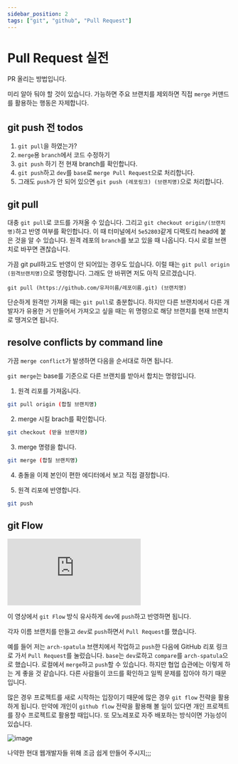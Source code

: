 ```yaml
---
sidebar_position: 2
tags: ["git", "github", "Pull Request"]
---
```


# Pull Request 실전

PR 올리는 방법입니다.

미리 알아 둬야 할 것이 있습니다. 가능하면 주요 브랜치를 제외하면 직접 `merge` 커맨드를 활용하는 행동은 자제합니다.

## git push 전 todos

1. `git pull`을 하였는가?
2. `merge`용 `branch`에서 코드 수정하기
3. `git push` 하기 전 현재 branch를 확인합니다.
4. `git push`하고 `dev`를 `base`로 `merge Pull Request`으로 처리합니다.
5. 그래도 `push`가 안 되어 있으면 `git push (레포링크) (브랜치명)`으로 처리합니다.

## git pull

대충 `git pull`로 코드를 가져올 수 있습니다. 그리고 `git checkout origin/(브랜치명)`하고 반영 여부를 확인합니다. 이 때 터미널에서 `5e52803`같게 디랙토리 head에 붙은 것을 알 수 있습니다. 원격 레포의 `branch`를 보고 있을 때 나옵니다. 다시 로컬 브랜치로 바꾸면 괜찮습니다.

가끔 git pull하고도 반영이 안 되어있는 경우도 있습니다. 이럴 때는 `git pull origin (원격브랜치명)`으로 명령합니다. 그래도 안 바뀌면 저도 아직 모르겠습니다.

```shell
git pull (https://github.com/유저이름/레포이름.git) (브랜치명)
```

단순하게 원격만 가져올 때는 `git pull`로 충분합니다. 하지만 다른 브랜치에서 다른 개발자가 유용한 거 만들어서 가져오고 싶을 때는 위 명령으로 해당 브랜치를 현재 브랜치로 땡겨오면 됩니다.

## resolve conflicts by command line

가끔 `merge conflict`가 발생하면 다음을 순서대로 하면 됩니다.

`git merge`는 base를 기준으로 다른 브랜치를 받아서 합치는 명령입니다.

1. 원격 리포를 가져옵니다.

```sh
git pull origin (합칠 브랜치명)
```

2. merge 시킬 brach를 확인합니다.

```sh
git checkout (받을 브랜치명)
```

3. merge 명령을 합니다.

```sh
git merge (합칠 브랜치명)
```

4. 충돌을 이제 본인이 편한 에디터에서 보고 직접 결정합니다.

5. 원격 리포에 반영합니다.

```sh
git push
```

## git Flow

<iframe class="codepen" src="https://www.youtube.com/embed/EV3FZ3cWBp8" title="YouTube video player" frameborder="0" allow="accelerometer; autoplay; clipboard-write; encrypted-media; gyroscope; picture-in-picture; web-share" allowfullscreen></iframe>

<!-- 저희 팀 이 영상에서 `git Flow` 방식 유사하게 `dev`에 `push`하고 반영했습니다. -->

이 영상에서 `git Flow` 방식 유사하게 `dev`에 `push`하고 반영하면 됩니다.

각자 이름 브랜치를 만들고 `dev`로 `push`하면서 `Pull Request`를 했습니다.

예를 들어 저는 `arch-spatula` 브랜치에서 작업하고 `push`한 다음에 GitHub 리포 링크로 가서 `Pull Request`를 눌렀습니다. `base`는 `dev`로하고 `compare`를 `arch-spatula`으로 했습니다. 로컬에서 `merge`하고 `push`할 수 있습니다. 하지만 협업 습관에는 이렇게 하는 게 좋을 것 같습니다. 다른 사람들이 코드를 확인하고 일찍 문제를 잡아야 하기 때문입니다.

<!-- TODO: 이미지 추가해주세요 -->

많은 경우 프로젝트를 새로 시작하는 입장이기 때문에 많은 경우 `git flow` 전략을 활용하게 됩니다. 만약에 개인이 `github flow` 전략을 활용해 볼 일이 있다면 개인 프로젝트를 장수 프로젝트로 활용할 때입니다. 또 모노레포로 자주 배포하는 방식이면 가능성이 있습니다.

![image](https://i.imgflip.com/xsdtv.jpg)

나약한 현대 웹개발자들 위해 조금 쉽게 만들어 주시지;;;
